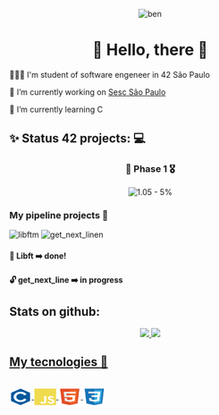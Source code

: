 <div align="center">

![ben](https://user-images.githubusercontent.com/3737837/177527123-2aa493e2-6d11-42b6-bdb1-734c3f779a9a.gif)

</div>

<div align="center">

  # :space_invader: Hello, there :vulcan_salute:

</div>
 
👨🏿‍🚀 I'm student of software engeneer in 42 São Paulo

🔭 I’m currently working on <a href="https://www.sescsp.org.br">Sesc São Paulo</a>

🌱 I’m currently learning C


## :sparkles: Status 42 projects:  :computer:
  
<div align="center">  
  
### :rocket: Phase 1 :medal_military:
 ![1.05 - 5%](https://progress-bar.dev/20/?scale=100&title=level&width=500&color=8AB58&suffix=%)

</div>


### My pipeline projects :flight_departure:

![libftm](https://user-images.githubusercontent.com/3737837/177003824-ab3d7ff3-ba64-45ef-acb3-43a155fd105d.png) ![get_next_linen](https://user-images.githubusercontent.com/3737837/177004007-ccfd86d9-d470-41eb-8359-1653bc9b8bb2.png) 

#### 🌟  Libft ➡️ done! 

#### 🔓  get_next_line  ➡️  in progress 





## Stats on github:
 <div align="center">

  <a href="https://github.com/carlosrocha-dev">
  <img height="130em" src="https://github-readme-stats.vercel.app/api?username=carlosrocha-dev&show_icons=true&theme=gotham&include_all_commits=true&count_private=true"/>
  <img height="130em" src="https://github-readme-stats.vercel.app/api/top-langs/?username=carlosrocha-dev&layout=compact&langs_count=16&theme=gotham"/>
</div>
 
  
  
 ## My tecnologies 🧰
 
<div style="display: inline_block; align: center"><br>
  <img align="center" height="30" width="40" src="https://raw.githubusercontent.com/devicons/devicon/master/icons/c/c-plain.svg">
  <img align="center" height="30" width="40" src="https://raw.githubusercontent.com/devicons/devicon/master/icons/javascript/javascript-plain.svg">
  <img align="center" height="30" width="40" src="https://raw.githubusercontent.com/devicons/devicon/master/icons/html5/html5-original.svg">
  <img align="center" height="30" width="40" src="https://raw.githubusercontent.com/devicons/devicon/master/icons/css3/css3-original.svg">
</div>
  
